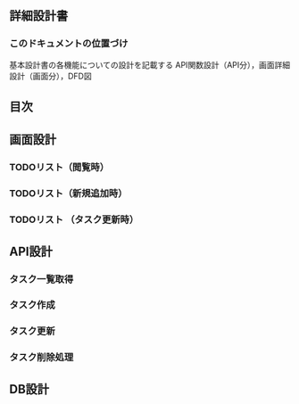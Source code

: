 ## 詳細設計書

### このドキュメントの位置づけ
基本設計書の各機能についての設計を記載する
API関数設計（API分），画面詳細設計（画面分），DFD図


## 目次



## 画面設計

### TODOリスト（閲覧時）

### TODOリスト（新規追加時）

### TODOリスト （タスク更新時）


## API設計
### タスク一覧取得
### タスク作成

### タスク更新

### タスク削除処理

## DB設計
